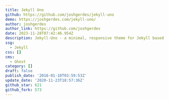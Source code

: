 ```yaml
---
title: Jekyll Uno
github: https://github.com/joshgerdes/jekyll-uno
demo: https://joshgerdes.com/jekyll-uno/
author: joshgerdes
author_link: https://github.com/joshgerdes
date: 2023-11-28T07:42:46.954Z
description: Jekyll-Uno - a minimal, responsive theme for Jekyll based on Uno for Ghost
ssg:
  - Jekyll
css: []
cms:
  - Ghost
category: []
draft: false
publish_date: '2016-01-10T03:59:53Z'
update_date: '2020-11-23T18:57:36Z'
github_star: 621
github_fork: 573
---
```

